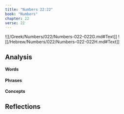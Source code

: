 ```yaml
---
title: "Numbers 22:22"
book: "Numbers"
chapter: 22
verse: 22
---
```

![[/Greek/Numbers/022/Numbers-022-022G.md#Text]]
![[/Hebrew/Numbers/022/Numbers-022-022H.md#Text]]

## Analysis

#### Words

#### Phrases

#### Concepts

## Reflections
